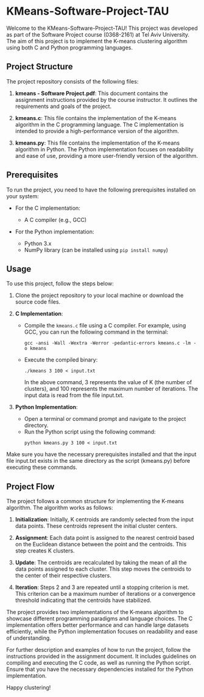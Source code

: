 # KMeans-Software-Project-TAU

Welcome to the KMeans-Software-Project-TAU! This project was developed as part of the Software Project course (0368-2161) at Tel Aviv University. The aim of this project is to implement the K-means clustering algorithm using both C and Python programming languages.

## Project Structure

The project repository consists of the following files:

1. **kmeans - Software Project.pdf**: This document contains the assignment instructions provided by the course instructor. It outlines the requirements and goals of the project.

2. **kmeans.c**: This file contains the implementation of the K-means algorithm in the C programming language. The C implementation is intended to provide a high-performance version of the algorithm.

3. **kmeans.py**: This file contains the implementation of the K-means algorithm in Python. The Python implementation focuses on readability and ease of use, providing a more user-friendly version of the algorithm.

## Prerequisites

To run the project, you need to have the following prerequisites installed on your system:

- For the C implementation:
  - A C compiler (e.g., GCC)
  
- For the Python implementation:
  - Python 3.x
  - NumPy library (can be installed using `pip install numpy`)

## Usage

To use this project, follow the steps below:

1. Clone the project repository to your local machine or download the source code files.

2. **C Implementation**:
   - Compile the `kmeans.c` file using a C compiler. For example, using GCC, you can run the following command in the terminal:
     ```
     gcc -ansi -Wall -Wextra -Werror -pedantic-errors kmeans.c -lm -o kmeans
     ```
   - Execute the compiled binary:
     ```
     ./kmeans 3 100 < input.txt
     ```
     In the above command, 3 represents the value of K (the number of clusters), and 100 represents the maximum number of iterations. The input data is read from the file input.txt.

3. **Python Implementation**:
   - Open a terminal or command prompt and navigate to the project directory.
   - Run the Python script using the following command:
     ```
     python kmeans.py 3 100 < input.txt
     ```
Make sure you have the necessary prerequisites installed and that the input file input.txt exists in the same directory as the script (kmeans.py) before executing these commands.


## Project Flow

The project follows a common structure for implementing the K-means algorithm. The algorithm works as follows:

1. **Initialization**: Initially, K centroids are randomly selected from the input data points. These centroids represent the initial cluster centers.

2. **Assignment**: Each data point is assigned to the nearest centroid based on the Euclidean distance between the point and the centroids. This step creates K clusters.

3. **Update**: The centroids are recalculated by taking the mean of all the data points assigned to each cluster. This step moves the centroids to the center of their respective clusters.

4. **Iteration**: Steps 2 and 3 are repeated until a stopping criterion is met. This criterion can be a maximum number of iterations or a convergence threshold indicating that the centroids have stabilized.

The project provides two implementations of the K-means algorithm to showcase different programming paradigms and language choices. The C implementation offers better performance and can handle large datasets efficiently, while the Python implementation focuses on readability and ease of understanding.

For further description and examples of how to run the project, follow the instructions provided in the assignment document. It includes guidelines on compiling and executing the C code, as well as running the Python script. Ensure that you have the necessary dependencies installed for the Python implementation.


Happy clustering!

